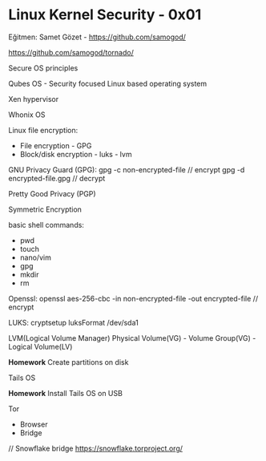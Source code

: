 # Linux Kernel Security - 0x01

Eğitmen: Samet Gözet - https://github.com/samogod/



https://github.com/samogod/tornado/

Secure OS principles

Qubes OS - Security focused Linux based operating system

Xen hypervisor

Whonix OS

Linux file encryption:
- File encryption - GPG
- Block/disk encryption - luks - lvm


GNU Privacy Guard (GPG):
gpg -c non-encrypted-file // encrypt
gpg -d encrypted-file.gpg // decrypt

Pretty Good Privacy (PGP)

Symmetric Encryption

basic shell commands:
- pwd
- touch
- nano/vim
- gpg
- mkdir
- rm

Openssl:
openssl aes-256-cbc -in non-encrypted-file -out encrypted-file // encrypt

LUKS:
cryptsetup luksFormat /dev/sda1

LVM(Logical Volume Manager)
Physical Volume(VG) - Volume Group(VG) - Logical Volume(LV)

**Homework**
Create partitions on disk

Tails OS

**Homework**
Install Tails OS on USB


Tor
- Browser
- Bridge


// Snowflake bridge
https://snowflake.torproject.org/